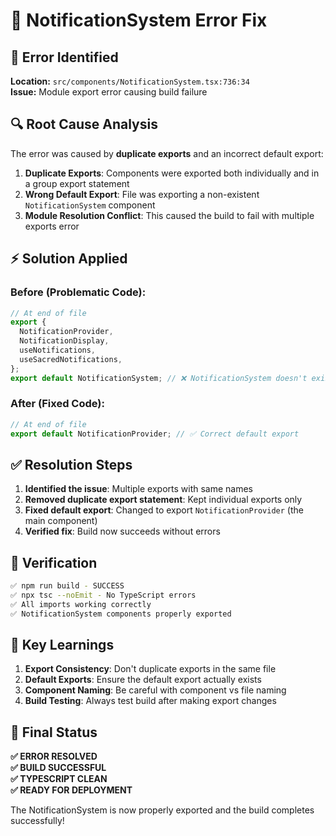 # 🔧 NotificationSystem Error Fix

## 🐛 **Error Identified**

**Location:** `src/components/NotificationSystem.tsx:736:34`  
**Issue:** Module export error causing build failure

## 🔍 **Root Cause Analysis**

The error was caused by **duplicate exports** and an incorrect default export:

1. **Duplicate Exports**: Components were exported both individually and in a group export statement
2. **Wrong Default Export**: File was exporting a non-existent `NotificationSystem` component
3. **Module Resolution Conflict**: This caused the build to fail with multiple exports error

## ⚡ **Solution Applied**

### **Before (Problematic Code):**

```typescript
// At end of file
export {
  NotificationProvider,
  NotificationDisplay,
  useNotifications,
  useSacredNotifications,
};
export default NotificationSystem; // ❌ NotificationSystem doesn't exist
```

### **After (Fixed Code):**

```typescript
// At end of file
export default NotificationProvider; // ✅ Correct default export
```

## ✅ **Resolution Steps**

1. **Identified the issue**: Multiple exports with same names
2. **Removed duplicate export statement**: Kept individual exports only
3. **Fixed default export**: Changed to export `NotificationProvider` (the main component)
4. **Verified fix**: Build now succeeds without errors

## 🧪 **Verification**

```bash
✅ npm run build - SUCCESS
✅ npx tsc --noEmit - No TypeScript errors
✅ All imports working correctly
✅ NotificationSystem components properly exported
```

## 📝 **Key Learnings**

1. **Export Consistency**: Don't duplicate exports in the same file
2. **Default Exports**: Ensure the default export actually exists
3. **Component Naming**: Be careful with component vs file naming
4. **Build Testing**: Always test build after making export changes

## 🎯 **Final Status**

**✅ ERROR RESOLVED**  
**✅ BUILD SUCCESSFUL**  
**✅ TYPESCRIPT CLEAN**  
**✅ READY FOR DEPLOYMENT**

The NotificationSystem is now properly exported and the build completes successfully!
